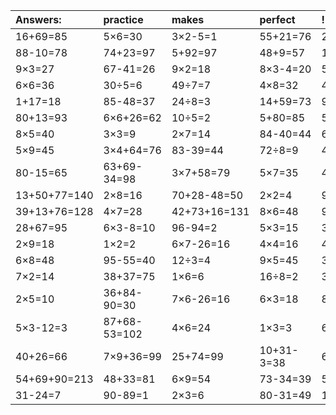 | Answers: | practice | makes | perfect | ! |
| :--- | :--- | :--- | :--- | :--- |
| 16+69=85 | 5×6=30 | 3×2-5=1 | 55+21=76 | 20÷5=4 | 
| 88-10=78 | 74+23=97 | 5+92=97 | 48+9=57 | 10+10=20 | 
| 9×3=27 | 67-41=26 | 9×2=18 | 8×3-4=20 | 59+7=66 | 
| 6×6=36 | 30÷5=6 | 49÷7=7 | 4×8=32 | 4×9=36 | 
| 1+17=18 | 85-48=37 | 24÷8=3 | 14+59=73 | 90-45=45 | 
| 80+13=93 | 6×6+26=62 | 10÷5=2 | 5+80=85 | 5×2=10 | 
| 8×5=40 | 3×3=9 | 2×7=14 | 84-40=44 | 6÷2=3 | 
| 5×9=45 | 3×4+64=76 | 83-39=44 | 72÷8=9 | 45+6=51 | 
| 80-15=65 | 63+69-34=98 | 3×7+58=79 | 5×7=35 | 40÷5=8 | 
| 13+50+77=140 | 2×8=16 | 70+28-48=50 | 2×2=4 | 91+28+76=195 | 
| 39+13+76=128 | 4×7=28 | 42+73+16=131 | 8×6=48 | 9×9-43=38 | 
| 28+67=95 | 6×3-8=10 | 96-94=2 | 5×3=15 | 3×2=6 | 
| 2×9=18 | 1×2=2 | 6×7-26=16 | 4×4=16 | 42+20=62 | 
| 6×8=48 | 95-55=40 | 12÷3=4 | 9×5=45 | 3×4=12 | 
| 7×2=14 | 38+37=75 | 1×6=6 | 16÷8=2 | 36÷9=4 | 
| 2×5=10 | 36+84-90=30 | 7×6-26=16 | 6×3=18 | 85+17-6=96 | 
| 5×3-12=3 | 87+68-53=102 | 4×6=24 | 1×3=3 | 69+30=99 | 
| 40+26=66 | 7×9+36=99 | 25+74=99 | 10+31-3=38 | 6×9+21=75 | 
| 54+69+90=213 | 48+33=81 | 6×9=54 | 73-34=39 | 5+49=54 | 
| 31-24=7 | 90-89=1 | 2×3=6 | 80-31=49 | 13+12-1=24 | 

